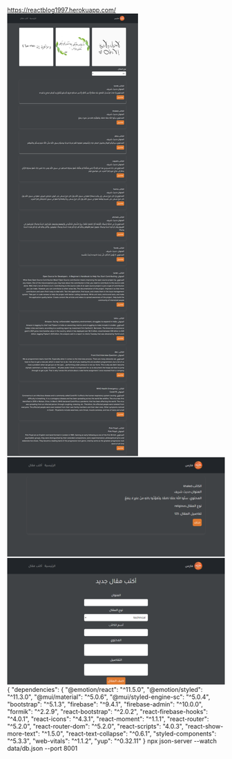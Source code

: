 
https://reactblog1997.herokuapp.com/
![alt text](./home.png?raw=true)
![alt text](./dd.png?raw=true)
![alt text](./d2.png?raw=true)
{
    "dependencies": {
        "@emotion/react": "^11.5.0",
        "@emotion/styled": "^11.3.0",
        "@mui/material": "^5.0.6",
        "@mui/styled-engine-sc": "^5.0.4",
        "bootstrap": "^5.1.3",
        "firebase": "^9.4.1",
        "firebase-admin": "^10.0.0",
        "formik": "^2.2.9",
        "react-bootstrap": "^2.0.2",
        "react-firebase-hooks": "^4.0.1",
        "react-icons": "^4.3.1",
        "react-moment": "^1.1.1",
        "react-router": "^5.2.0",
        "react-router-dom": "^5.2.0",
        "react-scripts": "4.0.3",
        "react-show-more-text": "^1.5.0",
        "react-text-collapse": "^0.6.1",
        "styled-components": "^5.3.3",
        "web-vitals": "^1.1.2",
        "yup": "^0.32.11"
    }
 npx  json-server --watch data/db.json --port 8001
